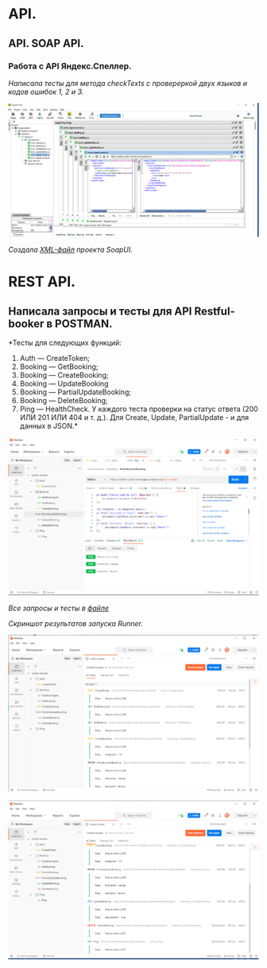 # API.
## API. SOAP API.
### Работа с API Яндекс.Спеллер.
*Написала тесты для метода checkTexts с провереркой  двух языков и кодов ошибок 1, 2 и 3.*

![SOAP API](images/Soap.png)

*Создала [XML-файл](resources/YandexSpeller-soapui-project-СеребряковаСМ.xml)
проекта SoapUI.*

# REST API.
## Написала запросы и тесты для API Restful-booker в POSTMAN. 
*Тесты для следующих функций:
1. Auth — CreateToken;
1. Booking — GetBooking;
1. Booking — CreateBooking;
1. Booking — UpdateBooking
1. Booking — PartialUpdateBooking;
1. Booking — DeleteBooking;
1. Ping — HealthCheck.
У каждого теста проверки на статус ответа (200 ИЛИ 201 ИЛИ 404 и т. д.). Для Create, Update, PartialUpdate - и для данных в JSON.*

![Postman](images/Postman.png)

*Все запросы и тесты в [файле](restful-booker.postman_collection.json)*

*Скриншот результатов запуска Runner.*

![Postman](images/Postman_1.png)

![Postman](images/Postman_2.png)